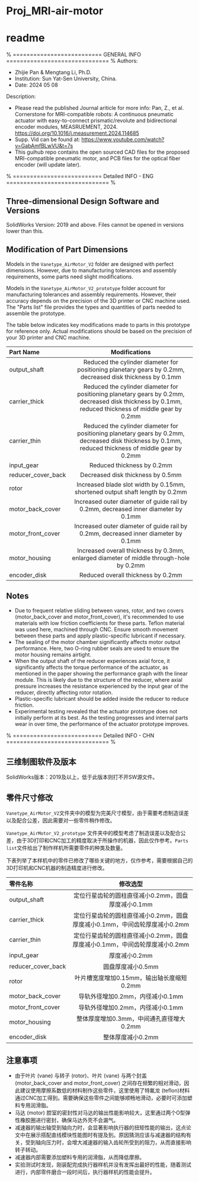 # Proj_MRI-air-motor
# readme
% ========================== GENERAL INFO ============================== %
Authors: 
 - Zhijie Pan & Mengtang Li, Ph.D.
 - Institution: Sun Yat-Sen University, China.
 - Date: 2024 05 08

 Description:
  - Please read the published Journal ariticle for more info: Pan, Z., et al. Cornerstone for MRI-compatible robots: A continuous pneumatic actuator
with easy-to-connect prismatic/revolute and bidirectional encoder modules, MEASRUEMENT, 2024. https://doi.org/10.1016/j.measurement.2024.114685
  - Supp. Vid can be found at: https://www.youtube.com/watch?v=GabAmfBLwVU&t=7s
  - This guihub repo contains the open sourced CAD files for the proposed MRI-compatible pneumatic motor, and PCB files for the optical fiber encoder (will update later).



% ========================== Detailed INFO - ENG ============================== %
## Three-dimensional Design Software and Versions

SolidWorks Version: 2019 and above. Files cannot be opened in versions lower than this.

## Modification of Part Dimensions

Models in the `Vanetype_AirMotor_V2` folder are designed with perfect dimensions. However, due to manufacturing tolerances and assembly requirements, some parts need slight modifications.

Models in the `Vanetype_AirMotor_V2_prototype` folder account for manufacturing tolerances and assembly requirements. However, their accuracy depends on the precision of the 3D printer or CNC machine used. The "Parts list" file provides the types and quantities of parts needed to assemble the prototype.

The table below indicates key modifications made to parts in this prototype for reference only. Actual modifications should be based on the precision of your 3D printer and CNC machine.

| Part Name          |                           Modifications                           |
| :----------------- | :---------------------------------------------------------------: |
| output_shaft       |      Reduced the cylinder diameter for positioning planetary gears by 0.2mm, decreased disk thickness by 0.1mm      |
| carrier_thick      | Reduced the cylinder diameter for positioning planetary gears by 0.2mm, decreased disk thickness by 0.1mm, reduced thickness of middle gear by 0.2mm |
| carrier_thin       | Reduced the cylinder diameter for positioning planetary gears by 0.2mm, decreased disk thickness by 0.1mm, reduced thickness of middle gear by 0.2mm |
| input_gear         |                        Reduced thickness by 0.2mm                         |
| reducer_cover_back |                      Decreased disk thickness by 0.5mm                       |
| rotor              |          Increased blade slot width by 0.15mm, shortened output shaft length by 0.2mm           |
| motor_back_cover   |               Increased outer diameter of guide rail by 0.2mm, decreased inner diameter by 0.1mm               |
| motor_front_cover  |               Increased outer diameter of guide rail by 0.2mm, decreased inner diameter by 0.1mm               |
| motor_housing      |           Increased overall thickness by 0.3mm, enlarged diameter of middle through-hole by 0.2mm           |
| encoder_disk       |                      Reduced overall thickness by 0.2mm                       |

## Notes

- Due to frequent relative sliding between vanes, rotor, and two covers (motor_back_cover and motor_front_cover), it's recommended to use materials with low friction coefficients for these parts. Teflon material was used here, machined through CNC. Ensure smooth movement between these parts and apply plastic-specific lubricant if necessary.
- The sealing of the motor chamber significantly affects motor output performance. Here, two O-ring rubber seals are used to ensure the motor housing remains airtight.
- When the output shaft of the reducer experiences axial force, it significantly affects the torque performance of the actuator, as mentioned in the paper showing the performance graph with the linear module. This is likely due to the structure of the reducer, where axial pressure increases the resistance experienced by the input gear of the reducer, directly affecting rotor rotation.
- Plastic-specific lubricant should be added inside the reducer to reduce friction.
- Experimental testing revealed that the actuator prototype does not initially perform at its best. As the testing progresses and internal parts wear in over time, the performance of the actuator prototype improves.



% ========================== Detailed INFO - CHN ============================== %
## 三维制图软件及版本

SolidWorks版本：2019及以上，低于此版本则打不开SW源文件。

## 零件尺寸修改

`Vanetype_AirMotor_V2`文件夹中的模型为完美尺寸模型，由于需要考虑制造误差以及配合公差，因此需要对一些零件稍作修改。

`Vanetype_AirMotor_V2_prototype` 文件夹中的模型考虑了制造误差以及配合公差，由于3D打印和CNC加工的精度取决于所操作的机器，因此仅作参考。`Parts list`文件给出了制作样机所需要零件的种类及数量。

下表列举了本样机中的零件已修改了哪些关键的地方，仅作参考，需要根据自己的3D打印机和CNC机器的制造精度进行修改。

| 零件名称           |                           修改选型                           |
| :----------------- | :----------------------------------------------------------: |
| output_shaft       |      定位行星齿轮的圆柱直径减小0.2mm，圆盘厚度减小0.1mm         |
| carrier_thick      | 定位行星齿轮的圆柱直径减小0.2mm，圆盘厚度减小0.1mm，中间齿轮厚度减小0.2mm |
| carrier_thin       | 定位行星齿轮的圆柱直径减小0.2mm，圆盘厚度减小0.1mm，中间齿轮厚度减小0.2mm |
| input_gear         |                        厚度减小0.2mm                         |
| reducer_cover_back |                      圆盘厚度减小0.5mm                       |
| rotor              |          叶片槽宽度增加0.15mm，输出轴长度缩短0.2mm             |
| motor_back_cover   |               导轨外径增加0.2mm，内径减小0.1mm               |
| motor_front_cover  |               导轨外径增加0.2mm，内径减小0.1mm               |
| motor_housing      |           整体厚度增加0.3mm，中间通孔直径增大0.2mm            |
| encoder_disk       |                      整体厚度减小0.2mm                       |

## 注意事项

- 由于叶片 (vane) 与转子 (rotor)、叶片 (vane) 与两个封盖 (motor_back_cover and motor_front_cover) 之间存在频繁的相对滑动，因此建议使用摩擦系数低的材料制作这些零件，这里使用了特氟龙 (teflon)材料通过CNC加工得到。需要确保这些零件之间能够顺畅地滑动，必要时可添加塑料专用润滑脂。
- 马达 (motor) 腔室的密封性对马达的输出性能影响较大，这里通过两个O型弹性橡胶圈进行密封，确保马达外壳不会漏气。
- 减速器的输出轴受到轴向力时，会显著影响执行器的扭矩性能的输出，这点论文中在展示搭配直线模块性能图时有提及到。原因猜测应该与减速器的结构有关，受到轴向压力时，会增大减速器的输入齿轮所受到的阻力，从而直接影响转子转动。
- 减速器内部需要添加塑料专用的润滑脂，从而降低摩擦。
- 实验测试时发现，刚装配完成执行器样机并没有发挥出最好的性能，随着测试进行，内部零件磨合一段时间后，执行器样机的性能会提升。

